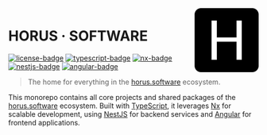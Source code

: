<!-- Logo -->
<img src=".github/logo.png" align="right" width="129"/>

<!-- Title -->

# HORUS · SOFTWARE

[![license-badge]][license-url] [![typescript-badge]][typescript-url] [![nx-badge]][nx-url] [![nestjs-badge]][nestjs-url] [![angular-badge]][angular-url]

<!-- Short Description -->

> The home for everything in the [horus.software][horus-software-url] ecosystem.

<!-- Description -->

This monorepo contains all core projects and shared packages of the [horus.software][horus-software-url] ecosystem. Built with [TypeScript][typescript-url], it leverages [Nx][nx-url] for scalable development, using [NestJS][nestjs-url] for backend services and [Angular][angular-url] for frontend applications.

<!-- Links -->

[nx-url]: https://nx.dev
[nestjs-url]: https://nestjs.com
[angular-url]: https://angular.dev
[horus-software-url]: https://horus.software
[typescript-url]: https://www.typescriptlang.org
[license-url]: https://opensource.org/licenses/BSD-3-Clause

<!-- Badges -->

[nx-badge]: https://img.shields.io/badge/Nx-latest-1E4880.svg?style=flat-square&logo=nx&logoColor=white&labelColor=gray
[nestjs-badge]: https://img.shields.io/badge/NestJS-latest-EA2849.svg?style=flat-square&logo=nestjs&logoColor=white&labelColor=gray
[angular-badge]: https://img.shields.io/badge/Angular-latest-AC39FC.svg?style=flat-square&logo=angular&logoColor=white&labelColor=gray
[typescript-badge]: https://img.shields.io/badge/TypeScript-latest-3178C6.svg?style=flat-square&logo=typescript&logoColor=white&labelColor=gray
[license-badge]: https://img.shields.io/badge/license-BSD_3_Clause-3DA639.svg?style=flat-square&logo=opensourceinitiative&logoColor=white&labelColor=gray